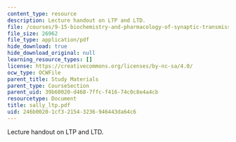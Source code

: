 ```yaml
---
content_type: resource
description: Lecture handout on LTP and LTD.
file: /courses/9-15-biochemistry-and-pharmacology-of-synaptic-transmission-fall-2007/246b00201cf321543236946443da64c6_sally_ltp.pdf
file_size: 26962
file_type: application/pdf
hide_download: true
hide_download_original: null
learning_resource_types: []
license: https://creativecommons.org/licenses/by-nc-sa/4.0/
ocw_type: OCWFile
parent_title: Study Materials
parent_type: CourseSection
parent_uid: 39b60020-d468-7ffc-f416-74c0c8e4a4cb
resourcetype: Document
title: sally_ltp.pdf
uid: 246b0020-1cf3-2154-3236-946443da64c6
---
```

Lecture handout on LTP and LTD.
